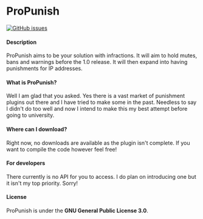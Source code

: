 # ProPunish
[![GitHub issues](https://img.shields.io/github/issues/MrFishCakes/ProPunish)](https://github.com/MrFishCakes/ProPunish/issues)
#### Description
ProPunish aims to be your solution with infractions. It will aim to hold mutes, bans and warnings before the 1.0 release. It will then expand into having punishments for IP addresses.

#### What is ProPunish?
Well I am glad that you asked. Yes there is a vast market of punishment plugins out there and I have tried to make some in the past. Needless to say I didn't do too well and now I intend to make this my best attempt before going to university.

#### Where can I download?
Right now, no downloads are available as the plugin isn't complete. If you want to compile the code however feel free!

#### For developers
There currently is no API for you to access. I do plan on introducing one but it isn't my top priority. Sorry!

#### License
ProPunish is under the __GNU General Public License 3.0__.